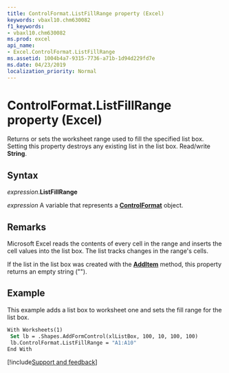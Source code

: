 ```yaml
---
title: ControlFormat.ListFillRange property (Excel)
keywords: vbaxl10.chm630082
f1_keywords:
- vbaxl10.chm630082
ms.prod: excel
api_name:
- Excel.ControlFormat.ListFillRange
ms.assetid: 1004b4a7-9315-7736-a71b-1d94d229fd7e
ms.date: 04/23/2019
localization_priority: Normal
---
```



# ControlFormat.ListFillRange property (Excel)

Returns or sets the worksheet range used to fill the specified list box. Setting this property destroys any existing list in the list box. Read/write **String**.


## Syntax

_expression_.**ListFillRange**

_expression_ A variable that represents a **[ControlFormat](Excel.ControlFormat.md)** object.


## Remarks

Microsoft Excel reads the contents of every cell in the range and inserts the cell values into the list box. The list tracks changes in the range's cells.

If the list in the list box was created with the **[AddItem](Excel.ControlFormat.AddItem.md)** method, this property returns an empty string ("").


## Example

This example adds a list box to worksheet one and sets the fill range for the list box.

```vb
With Worksheets(1) 
 Set lb = .Shapes.AddFormControl(xlListBox, 100, 10, 100, 100) 
 lb.ControlFormat.ListFillRange = "A1:A10" 
End With
```




[!include[Support and feedback](~/includes/feedback-boilerplate.md)]
